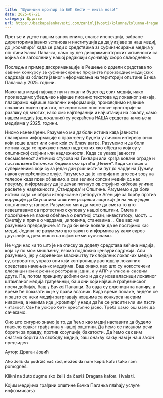 ```yaml
---
title: "Шушницин кромпир за БАП Вести – ништа ново!"
date: 2025-07-21
category: Друштво
url: https://backapalankavesti.com/zanimljivosti/kolumne/kolumna-dragan-jovic/susnicin-krompir-za-bap-vesti-nista-novo/
---
```


Претње и уцене нашим запосленима, слање инспекција, забране директорима јавних установа и институција да дају изјаве за наш медиј, до „кромпира“ када се ради о средствима за суфинансирање медија у општини Бачка Паланка, само су део дискриминаторских активности са којима се запослени у нашој редакцији суочавају скоро свакодневно.

Последњи пример дискриминације је Решење о додели средстава по Јавном конкурсу за суфинансирање пројеката производње медијских садржаја из области јавног информисања на територији општине Бачка Паланка у 2025. години.

Иако наш медиј највише пуни локални буџет од свих медија, иако производимо убедљиво највише писаних текстова од локалног значаја, пласирамо највише локалних информација, производимо највише локалних видео прилога, не користимо општинске просторије за разлику од многих, иако смо најгледанији и најчитанији на локалу, само нашем медију (од локалних) су ускраћена НАША средства намењена медијима у 2025. години.

Нисмо изненађени. Разумемо ми да боли истина када јавности пласирамо информације о пражњењу буџета у личном интересу оних који врше власт или оних који су близу ватре. Разумемо и да боли истина када се прикаже немар надлежних око објеката који су у општинској својини или надлежности. Када се укаже јавности бесмисленост античких стубова на Тиквари или крађа коване ограде и постављање бетонског бедема око вртића „Невен“. Када се пише о суперменима који су за један дан рашчистили пут до чарде на Дунаву након суперћелијске олује. Разумемо да је непријатно што сви зову на телефон када први објавимо, а сви велики српски медији од нас преузму, информацију да је дечак погинуо од струјних каблова уличне расвете у надлежности „Стандарда“ и Општине. Разумемо и да боли истина када се објави игнорисање препоруке Агенције за борбу против корупције да Скупштина општине разреши лице које је на челу једне општинске установе. Разумемо ми и да може да смета то што извештавамо са протестних скупова у нашој општини. Смета и подсећање на лажна обећања о регатној стази, инвеститору, мосту … Сметају и приче о чардама, џиповима, становима … Све вас ми разумемо председниче. И то да би неки волели да не постојимо као медиј. Једино не разумемо што закон о информисању каже скроз другачије од реалности са којом се ми суочавамо.

Не чуди нас ни то што је на списку за доделу средстава већина медија, која су по мом мишљењу, веома подложна цензури садржаја. Али разумемо, јер у скривеном власништву тих лојалних локалних медија су, вероватно, управо они који контролишу расподелу локалних средстава намењених медијима. Баш онако, као што су новостечени власници неких речних ресторана једни, а у АПР-у уписани сасвим други. Па, по том принципу добили смо и да су нови власници локалног штампаног медија грађевинци, баш они који највише грађевинског посла добијају, баш у Бачкој Паланци. За сада су власници на папиру, а време ће показати ко је у прави власник. Када време покаже, видеће се и зашто се неки медији затрпавају новцима са конкурса на свим нивоима, а некима иде „кромпир“ у нади да ће се угасити или им пасти читаност. Све ће ускоро бити кристално јасно. Треба само још мало да сачекамо.

Оно што сигурно знамо је то, да ћемо као медиј наставити да будемо гласило сваког грађанина у нашој општини. Да ћемо се писаном речи борити за правду, против корупције, бахатости. Да ћемо се свим снагама борити за слободу медија, баш онакву какву нам је наш закон предвидео.

Аутор: Драган Јовић

Ako želiš da podržiš naš rad, možeš da nam kupiš kafu i tako nam pomogneš.

Klikni na žuto dugme ako želiš da častiš Dragana kafom. Hvala ti.

Којим медијима грађани општине Бачка Паланка плаћају услуге информисања

